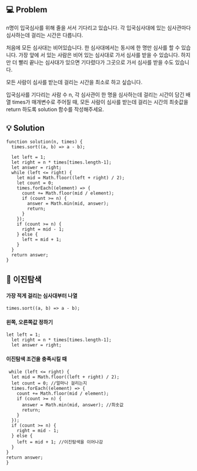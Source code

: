 ## 💻 Problem

n명이 입국심사를 위해 줄을 서서 기다리고 있습니다. 각 입국심사대에 있는 심사관마다 심사하는데 걸리는 시간은 다릅니다.

처음에 모든 심사대는 비어있습니다. 한 심사대에서는 동시에 한 명만 심사를 할 수 있습니다. 가장 앞에 서 있는 사람은 비어 있는 심사대로 가서 심사를 받을 수 있습니다. 하지만 더 빨리 끝나는 심사대가 있으면 기다렸다가 그곳으로 가서 심사를 받을 수도 있습니다.

모든 사람이 심사를 받는데 걸리는 시간을 최소로 하고 싶습니다.

입국심사를 기다리는 사람 수 n, 각 심사관이 한 명을 심사하는데 걸리는 시간이 담긴 배열 times가 매개변수로 주어질 때, 모든 사람이 심사를 받는데 걸리는 시간의 최솟값을 return 하도록 solution 함수를 작성해주세요.
<br/>

## 💡 Solution

```
function solution(n, times) {
  times.sort((a, b) => a - b);

  let left = 1;
  let right = n * times[times.length-1];
  let answer = right;
  while (left <= right) {
    let mid = Math.floor((left + right) / 2);
    let count = 0;
    times.forEach((element) => {
      count += Math.floor(mid / element);
      if (count >= n) {
        answer = Math.min(mid, answer);
        return;
      }
    });
    if (count >= n) {
      right = mid - 1;
    } else {
      left = mid + 1;
    }
  }
  return answer;
}
```

## 💭 이진탐색

<h4>가장 적게 걸리는 심사대부터 나열</h4>

```
times.sort((a, b) => a - b);
```

<h4>왼쪽, 오른쪽값 정하기</h4>

```
let left = 1;
  let right = n * times[times.length-1];
  let answer = right;
  ```

  <h4>이진탐색 조건을 충족시킬 때</h4>

  ```
   while (left <= right) {
    let mid = Math.floor((left + right) / 2);
    let count = 0; //얼마나 걸리는지
    times.forEach((element) => {
      count += Math.floor(mid / element);
      if (count >= n) {
        answer = Math.min(mid, answer); //최솟값
        return;
      }
    });
    if (count >= n) {
      right = mid - 1;
    } else {
      left = mid + 1; //이진탐색을 이어나감
    }
  }
  return answer;
}
```